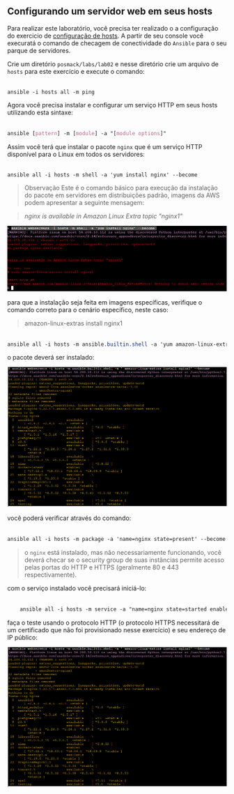 Configurando um servidor web em seus hosts
----------------------------------------------------


Para realizar este laboratório, você precisa ter realizado o a configuração do exercicio de [configuração de hosts](../../Appendix/Ansible/04-configure-hosts.md). A partir  de seu console você execuratá o comando de checagem de conectividade do `Ansible` para o seu parque de servidores.

Crie um diretório `posmack/labs/lab02` e nesse diretório crie um arquivo de `hosts` para este exercício e execute o comando: 

```console

ansible -i hosts all -m ping

```
Agora você precisa instalar e configurar um serviço HTTP em seus hosts utilizando esta sintaxe:

```css

ansible [pattern] -m [module] -a "[module options]"

```

Assim você terá que instalar o pacote `nginx` que é um serviço HTTP disponível para o Linux em todos os servidores:

```console

ansible all -i hosts -m shell -a 'yum install nginx' --become

```

>Observação
>Este é o comando básico para execução da instalação do pacote em servidores em distribuições padrão, imagens da AWS podem apresentar a seguinte mensagem:

>_nginx is available in Amazon Linux Extra topic "nginx1"_

![AWS-package-error](images/labs-01-01.png)

para que a instalação seja feita em imagens específicas, verifique o comando correto para o cenário específico, neste caso:

>amazon-linux-extras install nginx1

```css

ansible all -i hosts -m ansible.builtin.shell -a 'yum amazon-linux-extras install nginx1' --become

```

o pacote deverá ser instalado:

![AWS-package-sucess](images/labs-01-02.png)

você poderá verificar através do comando:

```css

ansible all -i hosts -m package -a 'name=nginx state=present' --become

```

>o `nginx` está instalado, mas não necessariamente funcionando, você deverá checar se o security group de suas instâncias permite acesso pelas portas do HTTP e HTTPS (geralmente 80 e 443 respectivamente).

com o serviço instalado você precisará iniciá-lo:

```css

    ansible all -i hosts -m service -a "name=nginx state=started enabled=yes" --become

```

faça o teste usando o protocolo HTTP (o protocolo HTTPS necessitará de um certificado que não foi provisionado nesse exercício) e seu endereço de IP público:

![AWS-nginx-sucess](images/labs-01-02.png)

